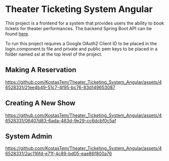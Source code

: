 # Theater Ticketing System Angular

This project is a frontend for a system that provides users the ability to book tickets for theater performances. The backend Spring Boot API can be found [here](https://github.com/KostasTem/Theater_Ticketing_System_API).

To run this project requires a Google OAuth2 Client ID to be placed in the login.component.ts file and private and public pem keys to be placed in a folder named ssl at the top level of the project.

## Making A Reservation

https://github.com/KostasTem/Theater_Ticketing_System_Angular/assets/46528331/21ee4b49-51c7-4f95-bc76-83d149653087

## Creating A New Show

https://github.com/KostasTem/Theater_Ticketing_System_Angular/assets/46528331/06407d83-6ada-463d-9e29-cc6dcbf0c5af

## System Admin

https://github.com/KostasTem/Theater_Ticketing_System_Angular/assets/46528331/2ac116fd-e71f-4c89-bd05-eae86f800a76
